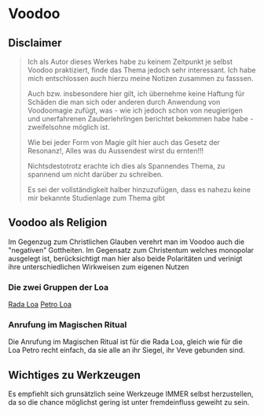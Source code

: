 # Voodoo
## Disclaimer
>Ich als Autor dieses Werkes habe zu keinem Zeitpunkt je selbst Voodoo praktiziert, finde das Thema jedoch sehr interessant. 
>Ich habe mich entschlossen auch hierzu meine Notizen zusammen zu fasssen.
>
>Auch bzw. insbesondere hier gilt, ich übernehme keine Haftung für Schäden die man sich oder anderen durch Anwendung von Voodoomagie zufügt, was - wie ich jedoch schon von neugierigen und unerfahrenen Zauberlehrlingen berichtet bekommen habe habe - zweifelsohne möglich ist.
>
>Wie bei jeder Form von Magie gilt hier auch das Gesetz der Resonanz!, Alles was du Aussendest wirst du ernten!!!
>
>Nichtsdestotrotz erachte ich dies als Spannendes Thema, zu spannend um nicht darüber zu schreiben.
>
>Es sei der vollständigkeit halber hinzuzufügen, dass es nahezu keine mir bekannte Studienlage zum Thema gibt

## Voodoo als Religion
Im Gegenzug zum Christlichen Glauben verehrt man im Voodoo auch die "negativen" Gottheiten.
Im Gegensatz zum Christentum welches monopolar ausgelegt ist, berücksichtigt man hier also beide Polaritäten und verinigt ihre unterschiedlichen Wirkweisen zum eigenen Nutzen

 

 ### Die zwei Gruppen der Loa
[Rada Loa](Loas/Rada%20Loa/Rada%20Loa.md)
[Petro Loa](Loas/Petro%20Loa/Petro%20Loa.md)


### Anrufung im Magischen Ritual
Die Anrufung im Magischen Ritual ist für die Rada Loa, gleich wie für die Loa Petro recht einfach, da sie alle an ihr Siegel, ihr Veve gebunden sind.

## Wichtiges zu Werkzeugen
Es empfiehlt sich grunsätzlich seine Werkzeuge IMMER selbst herzustellen, da so die chance möglichst gering ist unter fremdeinfluss geweiht zu sein.




